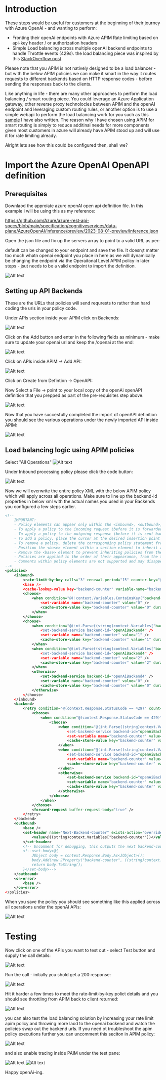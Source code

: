 # Introduction

These steps would be useful for customers at the beginning of their journey with Azure OpenAI - and wanting to perform:

* Fronting their openAi endpoints with Azure APIM Rate limiting based on api-key header / or authorization headers
* Simple Load balancing across multiple openAI backend endpoints to handle Throttle events (429s). the load balancing piece was inspired by this [StackOverflow post](https://stackoverflow.com/questions/76188072/in-azure-api-management-how-can-you-load-balance-and-failover-on-3-different-ba)


Please note that you APIM is not natively designed to be a load balancer - but with the below APIM policies we can make it smart in the way it routes requests to different backends based on HTTP response codes - before sending the responses back to the clients.

Like anything in life - there are many other approaches to perform the load balancing / smart routing piece. You could leverage an Azure Application gateway, other reverse proxy technolocies between APIM and the openAI endpoint and leveraging custom routing rules, or another option is to use a simple webapi to perform the load balancing work for you such as this [sample](https://github.com/anevjes/openAiLoadBalancer) I have also written. The reason why I have chosen using APIM for smart routing is simply to reduce additinal needs for more components given most customers in azure will already have APIM stood up and will use it for rate limiting already.


Alright lets see how this could be configured then, shall we?

# Import the Azure OpenAI OpenAPI definition

## Prerequisites

Downlaod the approiate azure openAI open api definition file. In this example i will be using this as my reference:

https://github.com/Azure/azure-rest-api-specs/blob/main/specification/cognitiveservices/data-plane/AzureOpenAI/inference/preview/2023-08-01-preview/inference.json

Open the json file and fix up the servers array to point to a valid URL as per:

default can be changed to your endpoint and save the file. It doesn;t matter too much whatn openai endpoint you place in here as we will dynamically be changing the endpoint via the Operaitonal Level APIM policy in later steps - jsut needs to be a valid endpoint to import the definition.

![Alt text](content/image-2.png)


## Setting up API Backends

These are the URLs that policies will send requrests to rather than hard coding the urls in your policy code.

Under APIs section inside your APIM click on Backends:

![Alt text](content/image-8.png)


Click on the Add button and enter in the following fields as minimum - make sure to update your openai url and keep the /openai at the end:

![Alt text](content/image-9.png)



Click on APIs inside APIM -> Add API:

![Alt text](content/image.png)

Click on Create from Defintion -> OpenAPI:

Now Select a File -> point to your local copy of the openAi openAPI definition that you prepped as part of the pre-requisites step above.

![Alt text](content/image-1.png)

Now that you have succesfully completed the import of openAPI definition you should see the various operations under the newly imported API inside APIM:

![Alt text](content/image-3.png)


## Load balancing logic using APIM policies

Select "All Operations"
![Alt text](content/image-4.png)

Under Inbound processing policy please click the code button:

![Alt text](content/image-5.png)


Now we will overwrite the entire policy XML with the below APIM policy which will apply across all operations. Make sure to line up the backend-id properties in below xml with the actual names you used in your Backends you configured a few steps earlier.

```xml
<!--
    IMPORTANT:
    - Policy elements can appear only within the <inbound>, <outbound>, <backend> section elements.
    - To apply a policy to the incoming request (before it is forwarded to the backend service), place a corresponding policy element within the <inbound> section element.
    - To apply a policy to the outgoing response (before it is sent back to the caller), place a corresponding policy element within the <outbound> section element.
    - To add a policy, place the cursor at the desired insertion point and select a policy from the sidebar.
    - To remove a policy, delete the corresponding policy statement from the policy document.
    - Position the <base> element within a section element to inherit all policies from the corresponding section element in the enclosing scope.
    - Remove the <base> element to prevent inheriting policies from the corresponding section element in the enclosing scope.
    - Policies are applied in the order of their appearance, from the top down.
    - Comments within policy elements are not supported and may disappear. Place your comments between policy elements or at a higher level scope.
-->
<policies>
    <inbound>
        <rate-limit-by-key calls="3" renewal-period="15" counter-key="@(context.Request.Headers.GetValueOrDefault("api-key", "default-value"))" />
        <base />
        <cache-lookup-value key="backend-counter" variable-name="backend-counter" />
        <choose>
            <when condition="@(!context.Variables.ContainsKey("backend-counter"))">
                <set-variable name="backend-counter" value="0" />
                <cache-store-value key="backend-counter" value="0" duration="100" />
            </when>
        </choose>
        <choose>
            <when condition="@(int.Parse((string)context.Variables["backend-counter"]) == 0)">
                <set-backend-service backend-id="openAiBackend4" />
                <set-variable name="backend-counter" value="1" />
                <cache-store-value key="backend-counter" value="1" duration="100" />
            </when>
            <when condition="@(int.Parse((string)context.Variables["backend-counter"]) == 1)">
                <set-backend-service backend-id="openAiBackend4" />
                <set-variable name="backend-counter" value="2" />
                <cache-store-value key="backend-counter" value="2" duration="100" />
            </when>
            <otherwise>
                <set-backend-service backend-id="openAiBackend4" />
                <set-variable name="backend-counter" value="0" />
                <cache-store-value key="backend-counter" value="0" duration="100" />
            </otherwise>
        </choose>
    </inbound>
    <backend>
        <retry condition="@(context.Response.StatusCode == 429)" count="3" interval="10" first-fast-retry="true">
            <choose>
                <when condition="@(context.Response.StatusCode == 429)">
                    <choose>
                        <when condition="@(int.Parse((string)context.Variables["backend-counter"]) == 0)">
                            <set-backend-service backend-id="openAiBackend4" />
                            <set-variable name="backend-counter" value="1" />
                            <cache-store-value key="backend-counter" value="1" duration="100" />
                        </when>
                        <when condition="@(int.Parse((string)context.Variables["backend-counter"]) == 1)">
                            <set-backend-service backend-id="openAiBackend4" />
                            <set-variable name="backend-counter" value="2" />
                            <cache-store-value key="backend-counter" value="2" duration="100" />
                        </when>
                        <otherwise>
                            <set-backend-service backend-id="openAiBackend4" />
                            <set-variable name="backend-counter" value="0" />
                            <cache-store-value key="backend-counter" value="0" duration="100" />
                        </otherwise>
                    </choose>
                </when>
            </choose>
            <forward-request buffer-request-body="true" />
        </retry>
    </backend>
    <outbound>
        <base />
        <set-header name="Next-Backend-Counter" exists-action="override">
            <value>@((string)context.Variables["backend-counter"])</value>
        </set-header>
        <!-- Uncomment for debugging, this outputs the next backend-counter in the JSON response body. -->
        <!--<set-body>@{ 
            JObject body = context.Response.Body.As<JObject>(); 
            body.Add(new JProperty("backend-counter", ((string)context.Variables["backend-counter"])));
            return body.ToString(); 
        }</set-body>-->
    </outbound>
    <on-error>
        <base />
    </on-error>
</policies>
```

When you save the policy you should see something like this applied across all operations under the openAI APIs:

![Alt text](content/image-10.png)

# Testing

Now click on one of the APIs you want to test out - select Test button and supply the call details:

![Alt text](content/image-11.png)

Run the call - initially you shold get a 200 response:

![Alt text](content/image-12.png)

Hit it harder a few times to meet the rate-limit-by-key polict details and you should see throttling from APIM back to client returned:

![Alt text](content/image-14.png)

you can also test the load balancing solution by increasing your rate limit apim policy and throwing more laod to the openai backend and watch the policies swap out the backend urls. If you need ot troubleshoot the apim policy executions further you can uncomment this seciton in APIM policy:

![Alt text](content/image-15.png)

and also enable tracing inside PAIM under the test pane:

![Alt text](content/image-17.png)
![Alt text](content/image-16.png)

Happy openAi-ing.